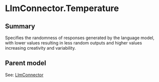 # LlmConnector.Temperature

## Summary

Specifies the randomness of responses generated by the language model,
with lower values resulting in less random outputs and higher
values increasing creativity and variability.

## Parent model

See: [LlmConnector](LlmConnector.md)